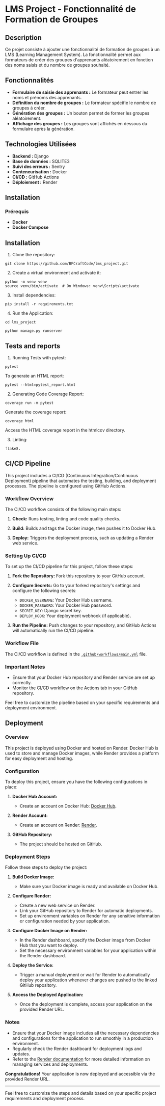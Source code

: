 # LMS Project - Fonctionnalité de Formation de Groupes

## Description

Ce projet consiste à ajouter une fonctionnalité de formation de groupes à un LMS (Learning Management System). La fonctionnalité permet aux formateurs de créer des groupes d'apprenants aléatoirement en fonction des noms saisis et du nombre de groupes souhaité.

## Fonctionnalités

- **Formulaire de saisie des apprenants :** Le formateur peut entrer les noms et prénoms des apprenants.
- **Définition du nombre de groupes :** Le formateur spécifie le nombre de groupes à créer.
- **Génération des groupes :** Un bouton permet de former les groupes aléatoirement.
- **Affichage des groupes :** Les groupes sont affichés en dessous du formulaire après la génération.

## Technologies Utilisées

- **Backend :** Django
- **Base de données :** SQLITE3
- **Suivi des erreurs :** Sentry
- **Conteneurisation :** Docker
- **CI/CD :** GitHub Actions
- **Déploiement :** Render

## Installation

### Prérequis

- **Docker**
- **Docker Compose**

## Installation

1. Clone the repository:
````
git clone https://github.com/BFCraftCode/lms_project.git
````
2. Create a virtual environment and activate it:
````
python -m venv venv 
source venv/bin/activate  # On Windows: venv\Scripts\activate
````
3. Install dependencies:
````
pip install -r requirements.txt
````
4. Run the Application:
````
cd lms_project
````
````
python manage.py runserver
````
## Tests and reports

1. Running Tests with pytest:
````
pytest
````
To generate an HTML report:
````
pytest --html=pytest_report.html
````
2. Generating Code Coverage Report:
````
coverage run -m pytest
````
Generate the coverage report:
````
coverage html
````
Access the HTML coverage report in the htmlcov directory.

3. Linting:
````
flake8.
````

## CI/CD Pipeline

This project includes a CI/CD (Continuous Integration/Continuous Deployment) pipeline that automates the testing, building, and deployment processes. The pipeline is configured using GitHub Actions.

### Workflow Overview

The CI/CD workflow consists of the following main steps:

1. **Check:** Runs testing, linting and code quality checks.

2. **Build:** Builds and tags the Docker image, then pushes it to Docker Hub.

3. **Deploy:** Triggers the deployment process, such as updating a Render web service.

### Setting Up CI/CD

To set up the CI/CD pipeline for this project, follow these steps:

1. **Fork the Repository:** Fork this repository to your GitHub account.

2. **Configure Secrets:** Go to your forked repository's settings and configure the following secrets:
   - `DOCKER_USERNAME`: Your Docker Hub username.
   - `DOCKER_PASSWORD`: Your Docker Hub password.
   - `SECRET_KEY`: Django secret key.
   - `DEPLOY_HOOK`: Your deployment webhook (if applicable).

3. **Run the Pipeline:** Push changes to your repository, and GitHub Actions will automatically run the CI/CD pipeline.

### Workflow File

The CI/CD workflow is defined in the [`.github/workflows/main.yml`](.github/workflows/main.yml) file.

### Important Notes

- Ensure that your Docker Hub repository and Render service are set up correctly.
- Monitor the CI/CD workflow on the Actions tab in your GitHub repository.

Feel free to customize the pipeline based on your specific requirements and deployment environment.

## Deployment

### Overview

This project is deployed using Docker and hosted on Render. Docker Hub is used to store and manage Docker images, while Render provides a platform for easy deployment and hosting.

### Configuration

To deploy this project, ensure you have the following configurations in place:

1. **Docker Hub Account:**
   - Create an account on Docker Hub: [Docker Hub](https://hub.docker.com/).

2. **Render Account:**
   - Create an account on Render: [Render](https://render.com/).

3. **GitHub Repository:**
   - The project should be hosted on GitHub.

### Deployment Steps

Follow these steps to deploy the project:

1. **Build Docker Image:**
   - Make sure your Docker image is ready and available on Docker Hub.

2. **Configure Render:**
   - Create a new web service on Render.
   - Link your GitHub repository to Render for automatic deployments.
   - Set up environment variables on Render for any sensitive information or configuration needed by your application.

3. **Configure Docker Image on Render:**
   - In the Render dashboard, specify the Docker image from Docker Hub that you want to deploy.
   - Set the necessary environment variables for your application within the Render dashboard.

4. **Deploy the Service:**
   - Trigger a manual deployment or wait for Render to automatically deploy your application whenever changes are pushed to the linked GitHub repository.

5. **Access the Deployed Application:**
   - Once the deployment is complete, access your application on the provided Render URL.

### Notes

- Ensure that your Docker image includes all the necessary dependencies and configurations for the application to run smoothly in a production environment.
- Regularly check the Render dashboard for deployment logs and updates.
- Refer to the [Render documentation](https://render.com/docs) for more detailed information on managing services and deployments.

**Congratulations!** Your application is now deployed and accessible via the provided Render URL.

---

Feel free to customize the steps and details based on your specific project requirements and deployment process.

